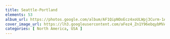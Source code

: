 ```yaml
---
title: Seattle-Portland
elements: 53
album_url: https://photos.google.com/album/AF1QipNOoEcz4xoULWpj3Curm-1AElEnANH76PS_uTjG
cover_image_url: https://lh3.googleusercontent.com/aFez4_Zn1Y96ebqybMVAIFo0velMkFwWpKZzRmCKwzVPhYmHXELSOnBwQLeky9VC-RkrW9TzfHlyRRuXb6IZ6mlOVg7TTn509rWolI7DHSGAGhaduczKchyXuq8nhhOOi6BjE57Mei72zSPlzsbsu2AF7mJAJnD_pPnRzjiHeqeIF0B_rR1L9LoCHPDmA39POE4frJ_ez0IdTnA9WgM8xO7fghQ55gL7bkjZZlfeWd2W89BvwyruHW4yh4ZIImIgi0cjrnAutMfDS5Q4TNfHvsTHHsQy2UBR4bjLKi8fbXR8NVFc_ZPGilCPKK9NWwR58oxZmJtFIe7KETEx7wK-m8JYJyqfBkkGHRu2W4bXR1oYzauWMoHMV3UzNgmUUHHmPSoM3MMRBs9hUpfNcYHjq-jCptx80DTzhaGGwDxj5z60DXEqbWxPczd1W5CZd4ZK2u8sKR6R65K9nZx3OvVpXnm5XfzZwq6wzj82M-suXsXxY6Fc0tqkOa2lKLmvIkFo1rK7PGZkzPiB3pgBMTr0COeLr6wh2BnVpquRDFxGXusBb7rtZ_1SWL2hvvOeYOKKZcBzdZylc8EtG5cC3EmUBCpjeqtHu5im9LGcd4-0zB_Zqy7EaAACOL4x8YJzD7KOPLDCbBtrul7qN2ko8RAjqPkbrw=s195-p-k-no
categories: [ North America, USA ]
---
```

